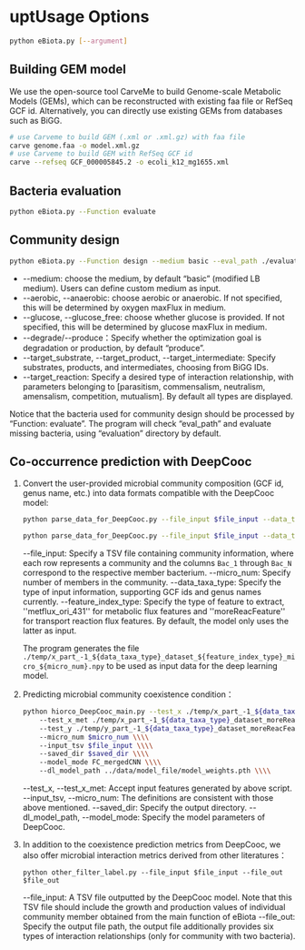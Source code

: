uptUsage Options
================

```bash
python eBiota.py [--argument]
```

Building GEM model
------------------

We use the open-source tool CarveMe to build Genome-scale Metabolic Models (GEMs), which can be reconstructed with existing faa file or RefSeq GCF id. Alternatively, you can directly use existing GEMs from databases such as BiGG.

```bash
# use Carveme to build GEM (.xml or .xml.gz) with faa file
carve genome.faa -o model.xml.gz
# use Carveme to build GEM with RefSeq GCF id
carve --refseq GCF_000005845.2 -o ecoli_k12_mg1655.xml
```

Bacteria evaluation
-------------------

```bash
python eBiota.py --Function evaluate
```

Community design
----------------

```bash
python eBiota.py --Function design --medium basic --eval_path ./evaluation
```

- --medium: choose the medium, by default “basic” (modified LB medium). Users can define custom medium as input.
- --aerobic, --anaerobic: choose aerobic or anaerobic. If not specified, this will be determined by oxygen maxFlux in medium.
- --glucose, --glucose_free: choose whether glucose is provided. If not specified, this will be determined by glucose maxFlux in medium.
- --degrade/--produce：Specify whether the optimization goal is degradation or production, by default “produce”.
- --target_substrate, --target_product, --target_intermediate: Specify substrates, products, and intermediates, choosing from BiGG IDs.
- --target_reaction: Specify a desired type of interaction relationship, with parameters belonging to [parasitism, commensalism, neutralism, amensalism, competition, mutualism]. By default all types are displayed.

Notice that the bacteria used for community design should be processed by “Function: evaluate”. The program will check “eval_path” and evaluate missing bacteria, using “evaluation” directory by default.

Co-occurrence prediction with DeepCooc
--------------------------------------

1. Convert the user-provided microbial community composition (GCF id, genus name, etc.) into data formats compatible with the DeepCooc model:

   ```bash
   python parse_data_for_DeepCooc.py --file_input $file_input --data_taxa_type $data_taxa_type --micro_num $micro_num --feature_index_type moreReacFeature

   python parse_data_for_DeepCooc.py --file_input $file_input --data_taxa_type $data_taxa_type --micro_num $micro_num --feature_index_type metflux_ori_431
   ```
   --file_input: Specify a TSV file containing community information, where each row represents a community and the columns `Bac_1` through `Bac_N` correspond to the respective member bacterium.
   --micro_num: Specify number of members in the community.
   --data_taxa_type: Specify the type of input information, supporting GCF ids and genus names currently.
   --feature_index_type: Specify the type of feature to extract, ''metflux_ori_431'' for metabolic flux features and ''moreReacFeature'' for transport reaction flux features. By default, the model only uses the latter as input.

   The program generates the file `./temp/x_part_-1_${data_taxa_type}_dataset_${feature_index_type}_micro_${micro_num}.npy` to be used as input data for the deep learning model.
2. Predicting microbial community coexistence condition：

   ```bash
   python hiorco_DeepCooc_main.py --test_x ./temp/x_part_-1_${data_taxa_type}_dataset_moreReacFeature_micro_${micro_num}.npy \\\\
       --test_x_met ./temp/x_part_-1_${data_taxa_type}_dataset_moreReacFeature_micro_${micro_num}.npy \\\\
       --test_y ./temp/y_part_-1_${data_taxa_type}_dataset_moreReacFeature_micro_${micro_num}.npy \\\\
       --micro_num $micro_num \\\\
       --input_tsv $file_input \\\\
       --saved_dir $saved_dir \\\\
       --model_mode FC_mergedCNN \\\\
       --dl_model_path ../data/model_file/model_weights.pth \\\\
   ```
   --test_x, --test_x_met: Accept input features generated by above script.
   --input_tsv, --micro_num: The definitions are consistent with those above mentioned.
   --saved_dir: Specify the output directory.
   --dl_model_path, --model_mode: Specify the model parameters of DeepCooc.
3. In addition to the coexistence prediction metrics from DeepCooc, we also offer microbial interaction metrics derived from other literatures：

   ```
   python other_filter_label.py --file_input $file_input --file_out $file_out
   ```
   --file_input: A TSV file outputted by the DeepCooc model. Note that this TSV file should include the growth and production values of individual community member obtained from the main function of eBiota
   --file_out: Specify the output file path, the output file additionally provides six types of interaction relationships (only for community with two bacteria).
